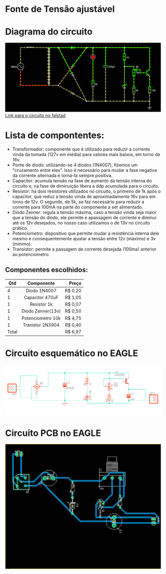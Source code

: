 # Fonte de Tensão ajustável 
# Diagrama do circuito
![alt text](https://github.com/joaoserpellone/Fonte-tens-o-ajust-vel/blob/main/circuitoFonteFalstad.png)
[Link para o circuito no falstad](https://tinyurl.com/2xk5vk7b)

# Lista de compontentes:
  * Transformador: componente que é utilizado para reduzir a corrente vinda da tomada (127v em média) para valores mais baixos, em torno de 16v.
  * Ponte de diodo: utilizando-se 4 diodos (1N4007), fizemos um "cruzamento entre eles". Isso é necessário para mudar a fase negativa da corrente alternada e torná-la sempre positiva.
  * Capacitor: acumula tensão na fase de aumento da tensão interna do circuito e, na fase de diminuição libera a ddp acumulada para o circuito.
  * Resistor: há dois resistores utilizados no circuito, o primeiro de 1k após o capacitor, que reduz a tensão vinda de aproximadamente 16v para em torno de 12v. O segundo, de 5k, se faz necessário para reduzir a corrente para 100mA na parte do componente a ser alimentado.
  * Diodo Zenner: regula a tensão máxima, caso a tensão vinda seja maior que a tensão do diodo, ele permite e apassagem de corrente e diminui até os 12v desejados, no nosso caso utilizamos o de 13v no circuito prático.
  * Potenciometro: dispositivo que permite mudar a resistência interna dele mesmo e consequentemente ajustar a tensão entre 12v (máximo) e 3v (mínimo).
  * Transistor: permite a passagem de corrente desejada (100ma) anterior ao potenciometro.

## Componentes escolhidos:


| Qtd | Componente       | Preço  |
| --- |:----------------:| ------:|
| 4   | Diodo 1N4007     | R$ 0,20|
| 1   | Capacitor 470uF  | R$ 1,05|
| 1   | Resistor 1k      | R$ 0,07|
| 1   | Diodo Zenner(13v)| R$ 0,50|
| 1   | Potenciometro 10k| R$ 4,75|
| 1   | Tranistor 2N3904 | R$ 0,40|
| Total|                 | R$ 6,97|

# Circuito esquemático no EAGLE
![alt text](https://github.com/joaoserpellone/Fonte-tens-o-ajust-vel/blob/main/eagleEsquematico.png)

# Circuito PCB no EAGLE 
![alt text](https://github.com/joaoserpellone/Fonte-tens-o-ajust-vel/blob/main/eaglePCB.png)

